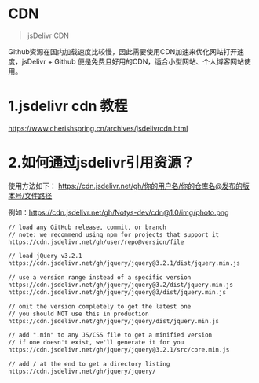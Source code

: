 # CDN
>jsDelivr CDN

Github资源在国内加载速度比较慢，因此需要使用CDN加速来优化网站打开速度，jsDelivr + Github 便是免费且好用的CDN，适合小型网站、个人博客网站使用。
# 1.jsdelivr cdn 教程
https://www.cherishspring.cn/archives/jsdelivrcdn.html
# 2.如何通过jsdelivr引用资源？
使用方法如下：
https://cdn.jsdelivr.net/gh/你的用户名/你的仓库名@发布的版本号/文件路径

例如：https://cdn.jsdelivr.net/gh/Notys-dev/cdn@1.0/img/photo.png
```txt
// load any GitHub release, commit, or branch
// note: we recommend using npm for projects that support it
https://cdn.jsdelivr.net/gh/user/repo@version/file

// load jQuery v3.2.1
https://cdn.jsdelivr.net/gh/jquery/jquery@3.2.1/dist/jquery.min.js

// use a version range instead of a specific version
https://cdn.jsdelivr.net/gh/jquery/jquery@3.2/dist/jquery.min.js
https://cdn.jsdelivr.net/gh/jquery/jquery@3/dist/jquery.min.js

// omit the version completely to get the latest one
// you should NOT use this in production
https://cdn.jsdelivr.net/gh/jquery/jquery/dist/jquery.min.js

// add ".min" to any JS/CSS file to get a minified version
// if one doesn't exist, we'll generate it for you
https://cdn.jsdelivr.net/gh/jquery/jquery@3.2.1/src/core.min.js

// add / at the end to get a directory listing
https://cdn.jsdelivr.net/gh/jquery/jquery/
```